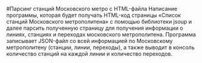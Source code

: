 #Парсинг станций Московского метро с HTML-файла
Написание программы, которая будет получать HTML-код страницы «Список станций Московского метрополитена» с помощью библиотеки jsoup и далее парсить полученную страницу для получения информации о линиях, станциях и переходах московского метрополитена. Программа записывает JSON-файл со всей информацией по Московскому метрополитену (станции, линии, переходы), а также выводит в консоль количество станций на каждой линии и количество переходов.

